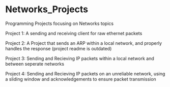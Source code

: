 # Networks_Projects
Programming Projects focusing on Networks topics

Project 1: A sending and receiving client for raw ethernet packets

Project 2: A Project that sends an ARP within a local network, and properly handles the response (project readme is outdated)

Project 3: Sending and Recieving IP packets within a local network and between seperate networks

Project 4: Sending and Recieving IP packets on an unreliable network, using a sliding window and acknowledgements to ensure packet  transmission
